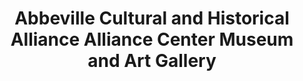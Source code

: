 ---
layout: repo
title: "Abbeville Cultural and Historical Alliance Alliance Center Museum and Art Gallery"
id: 25245
permalink: repos/25245/
---